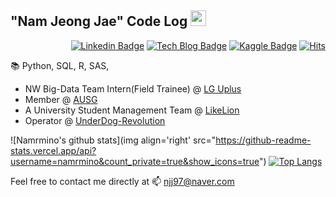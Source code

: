 ## "Nam Jeong Jae" Code Log <img src="https://media.giphy.com/media/hvRJCLFzcasrR4ia7z/giphy.gif" width="25px">

<div align=right>
  
[![Linkedin Badge](https://img.shields.io/badge/-LinkedIn-blue?style=flat-square&logo=Linkedin&logoColor=white&link=https://www.linkedin.com/in/jeongjaenam/)](https://www.linkedin.com/in/jeongjaenam/)
[![Tech Blog Badge](http://img.shields.io/badge/-Tech%20blog-black?style=flat-square&logo=github&link=https://namrmino.tistory.com/)](https://namrmino.tistory.com/)
[![Kaggle Badge](https://img.shields.io/badge/-Kaggle-41C8FF?style=flat-square&logo=Kaggle&logoColor=white&link=https://www.kaggle.com/jeongjaenam)](https://www.kaggle.com/jeongjaenam)
[![Hits](https://hits.seeyoufarm.com/api/count/incr/badge.svg?url=https%3A%2F%2Fgithub.com%2Fnamrmino&count_bg=%23628217&title_bg=%23000000&icon=python.svg&icon_color=%23FEAA4B&title=HITS&edge_flat=false)](https://hits.seeyoufarm.com)

</div>

📚 Python, SQL, R, SAS,  <br> 

- NW Big-Data Team Intern(Field Trainee) @ [LG Uplus](http://www.uplus.co.kr/cmg/kore/info/pklu/RetrievePkLuIntroduce.hpi?mid=10349)
- Member @ [AUSG](https://ausg.me/)
- A University Student Management Team @ [LikeLion](https://www.likelion.net/)
- Operator @ [UnderDog-Revolution](https://www.notion.so/UnderDog-Revolution-156b01ee50e544a88cb0f2de6de943a9)

![Namrmino's github stats](img align='right' src="https://github-readme-stats.vercel.app/api?username=namrmino&count_private=true&show_icons=true")
[![Top Langs](https://github-readme-stats.vercel.app/api/top-langs/?username=namrmino&layout=compact&hide=Jupyter%20notebook)](https://github.com/anuraghazra/github-readme-stats)

Feel free to contact me directly at 📫 njj97@naver.com
